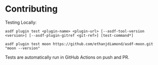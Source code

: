# Contributing

Testing Locally:

```shell
asdf plugin test <plugin-name> <plugin-url> [--asdf-tool-version <version>] [--asdf-plugin-gitref <git-ref>] [test-command*]

asdf plugin test moon https://github.com/ethanjdiamond/asdf-moon.git "moon --version"
```

Tests are automatically run in GitHub Actions on push and PR.
